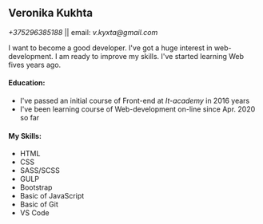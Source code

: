 ## Veronika Kukhta
_+375296385188_ || email: _v.kyxta@gmail.com_

I want to become a good developer. I've got a huge interest in web-development. I am ready to improve my skills.
I've started learning Web fives years ago.

#### Education: 

* I've passed an initial course of Front-end at _It-academy_ in 2016 years
* I've been learning course of Web-development on-line since Apr. 2020 so far

		
#### My Skills:

* HTML
* CSS
* SASS/SCSS
* GULP
* Bootstrap
* Basic of JavaScript
* Basic of Git
* VS Code
			
